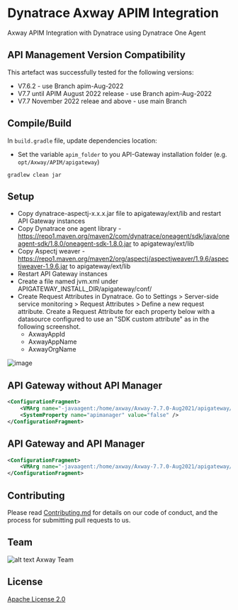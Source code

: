 # Dynatrace Axway APIM Integration 

Axway APIM Integration with Dynatrace using Dynatrace One Agent

## API Management Version Compatibility

This artefact was successfully tested for the following versions:
- V7.6.2 - use Branch apim-Aug-2022
- V7.7 until APIM August 2022 release - use Branch apim-Aug-2022
- V7.7 November 2022 releae and above - use main Branch

## Compile/Build

In `build.gradle` file, update dependencies location:

- Set the variable `apim_folder` to you API-Gateway installation folder (e.g. `opt/Axway/APIM/apigateway`)


```
gradlew clean jar
```


## Setup 

- Copy dynatrace-aspectj-x.x.x.jar file to  apigateway/ext/lib and restart API Gateway instances
- Copy Dynatrace one agent library - https://repo1.maven.org/maven2/com/dynatrace/oneagent/sdk/java/oneagent-sdk/1.8.0/oneagent-sdk-1.8.0.jar to  apigateway/ext/lib
- Copy Aspectj weaver - https://repo1.maven.org/maven2/org/aspectj/aspectjweaver/1.9.6/aspectjweaver-1.9.6.jar to  apigateway/ext/lib
- Restart API Gateway instances
- Create a file named jvm.xml under APIGATEWAY_INSTALL_DIR/apigateway/conf/
- Create Request Attributes in Dynatrace.  Go to Settings > Server-side service monitoring > Request Attributes > Define a new request attribute.  Create a Request Attribute for each property below with a datasource configured to use an "SDK custom attribute" as in the following screenshot.
    - AxwayAppId
    - AxwayAppName
    - AxwayOrgName

![image](https://user-images.githubusercontent.com/58127265/234663741-32b38f29-371a-4413-9c1a-5b81b6a56af8.png)


## API Gateway without API Manager
```xml
<ConfigurationFragment>
    <VMArg name="-javaagent:/home/axway/Axway-7.7.0-Aug2021/apigateway/ext/lib/aspectjweaver-1.9.6.jar"/>
    <SystemProperty name="apimanager" value="false" />
</ConfigurationFragment>
```
## API Gateway and API Manager
```xml
<ConfigurationFragment>
    <VMArg name="-javaagent:/home/axway/Axway-7.7.0-Aug2021/apigateway/ext/lib/aspectjweaver-1.9.6.jar"/>
</ConfigurationFragment>
```

## Contributing

Please read [Contributing.md](https://github.com/Axway-API-Management-Plus/Common/blob/master/Contributing.md) for details on our code of conduct, and the process for submitting pull requests to us.

## Team

![alt text][Axwaylogo] Axway Team

[Axwaylogo]: https://github.com/Axway-API-Management/Common/blob/master/img/AxwayLogoSmall.png  "Axway logo"

## License
[Apache License 2.0](LICENSE)

